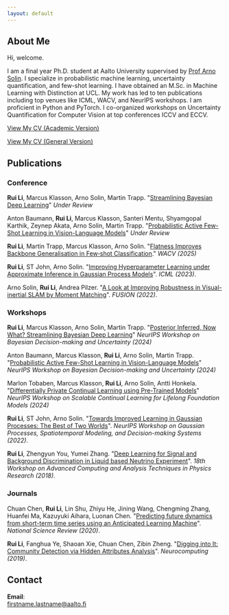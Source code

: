 ```yaml
---
layout: default
---
```


## About Me

Hi, welcome.

I am a final year Ph.D. student at Aalto University supervised by [Prof Arno Solin](https://users.aalto.fi/~asolin/). I specialize in probabilistic machine learning, uncertainty quantification, and few-shot learning. I have obtained an M.Sc. in Machine Learning with Distinction at UCL. My work has led to ten publications including top venues like ICML, WACV, and NeurIPS workshops. I am proficient in Python and PyTorch. I co-organized workshops on Uncertainty Quantification for Computer Vision at top conferences ICCV and ECCV.


[View My CV (Academic Version)](cv/)

[View My CV (General Version)](general_cv/)

## Publications

### Conference

**Rui Li**, Marcus Klasson, Arno Solin, Martin Trapp. "[Streamlining Bayesian Deep Learning]()" _Under Review_

Anton Baumann, **Rui Li**, Marcus Klasson, Santeri Mentu, Shyamgopal Karthik, Zeynep Akata, Arno Solin, Martin Trapp. "[Probabilistic Active Few-Shot Learning in Vision-Language Models]()" _Under Review_

**Rui Li**, Martin Trapp, Marcus Klasson, Arno Solin. "[Flatness Improves Backbone Generalisation in Few‐shot Classification](https://arxiv.org/abs/2404.07696)." _WACV (2025)_

**Rui Li**, ST John, Arno Solin. "[Improving Hyperparameter Learning under Approximate Inference in Gaussian Process Models](https://arxiv.org/abs/2306.04201)".  _ICML (2023)_.

Arno Solin, **Rui Li**, Andrea Pilzer. "[A Look at Improving Robustness in Visual-inertial SLAM by Moment Matching](https://arxiv.org/abs/2205.13821)". _FUSION (2022)_.

### Workshops

**Rui Li**, Marcus Klasson, Arno Solin, Martin Trapp. "[Posterior Inferred, Now What? Streamlining Bayesian Deep Learning](https://openreview.net/forum?id=cx9TXPTzt9)" _NeurIPS Workshop on Bayesian Decision-making and Uncertainty (2024)_

Anton Baumann, Marcus Klasson, **Rui Li**, Arno Solin, Martin Trapp. "[Probabilistic Active Few-Shot Learning in Vision-Language Models](https://openreview.net/forum?id=sSX9wLMSJT)" _NeurIPS Workshop on Bayesian Decision-making and Uncertainty (2024)_

Marlon Tobaben, Marcus Klasson, **Rui Li**, Arno Solin, Antti Honkela. "[Differentially Private Continual Learning using Pre-Trained Models](https://arxiv.org/html/2411.04680v2)" _NeurIPS Workshop on Scalable Continual Learning for Lifelong Foundation Models (2024)_

**Rui Li**, ST John, Arno Solin. "[Towards Improved Learning in Gaussian Processes: The Best of Two Worlds](https://arxiv.org/pdf/2211.06260.pdf)".  _NeurIPS Workshop on Gaussian Processes, Spatiotemporal Modeling, and Decision-making Systems (2022)_.

**Rui Li**, Zhengyun You, Yumei Zhang. "[Deep Learning for Signal and Background Discrimination in
Liquid based Neutrino Experiment](https://iopscience.iop.org/article/10.1088/1742-6596/1085/4/042037)". _18th Workshop on Advanced Computing and Analysis Techniques
in Physics Research (2018)_.


### Journals
Chuan Chen, **Rui Li**, Lin Shu, Zhiyu He, Jining Wang, Chengming Zhang, Huanfei Ma, Kazuyuki Aihara, Luonan Chen. "[Predicting future dynamics from short-term time series using an Anticipated Learning Machine](https://academic.oup.com/nsr/article/7/6/1079/5740743)". _National Science Review (2020)_.

**Rui Li**, Fanghua Ye, Shaoan Xie, Chuan Chen, Zibin Zheng. "[Digging into It: Community Detection via Hidden Attributes Analysis](https://www.sciencedirect.com/science/article/abs/pii/S0925231218314036)". _Neurocomputing (2019)_.



## Contact
**Email**:   
[firstname.lastname@aalto.fi](mailto:rui.li@aalto.fi)

